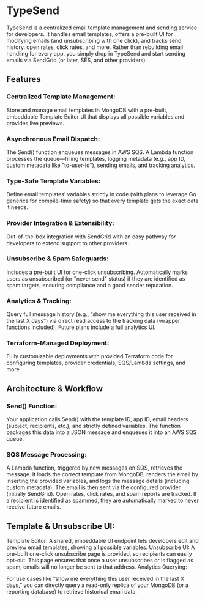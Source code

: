 # TypeSend

TypeSend is a centralized email template management and sending service for developers. It handles email templates, offers a pre-built UI for modifying emails (and unsubscribing with one click), and tracks send history, open rates, click rates, and more. Rather than rebuilding email handling for every app, you simply drop in TypeSend and start sending emails via SendGrid (or later, SES, and other providers).

## Features
### Centralized Template Management:
Store and manage email templates in MongoDB with a pre-built, embeddable Template Editor UI that displays all possible variables and provides live previews.

### Asynchronous Email Dispatch:
The Send() function enqueues messages in AWS SQS. A Lambda function processes the queue—filling templates, logging metadata (e.g., app ID, custom metadata like "to-user-id"), sending emails, and tracking analytics.

### Type-Safe Template Variables:
Define email templates’ variables strictly in code (with plans to leverage Go generics for compile-time safety) so that every template gets the exact data it needs.

### Provider Integration & Extensibility:
Out-of-the-box integration with SendGrid with an easy pathway for developers to extend support to other providers.

### Unsubscribe & Spam Safeguards:
Includes a pre-built UI for one-click unsubscribing. Automatically marks users as unsubscribed (or "never send" status) if they are identified as spam targets, ensuring compliance and a good sender reputation.

### Analytics & Tracking:
Query full message history (e.g., “show me everything this user received in the last X days”) via direct read access to the tracking data (wrapper functions included). Future plans include a full analytics UI.

### Terraform-Managed Deployment:
Fully customizable deployments with provided Terraform code for configuring templates, provider credentials, SQS/Lambda settings, and more.

## Architecture & Workflow
### Send() Function:

Your application calls Send() with the template ID, app ID, email headers (subject, recipients, etc.), and strictly defined variables.
The function packages this data into a JSON message and enqueues it into an AWS SQS queue.

### SQS Message Processing:

A Lambda function, triggered by new messages on SQS, retrieves the message.
It loads the correct template from MongoDB, renders the email by inserting the provided variables, and logs the message details (including custom metadata).
The email is then sent via the configured provider (initially SendGrid).
Open rates, click rates, and spam reports are tracked. If a recipient is identified as spammed, they are automatically marked to never receive future emails.

## Template & Unsubscribe UI:

Template Editor: A shared, embeddable UI endpoint lets developers edit and preview email templates, showing all possible variables.
Unsubscribe UI: A pre-built one-click unsubscribe page is provided, so recipients can easily opt-out. This page ensures that once a user unsubscribes or is flagged as spam, emails will no longer be sent to that address.
Analytics Querying:

For use cases like “show me everything this user received in the last X days,” you can directly query a read-only replica of your MongoDB (or a reporting database) to retrieve historical email data.
